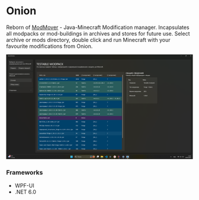 # Onion
Reborn of [ModMover](https://github.com/AlexeyTolstopyatov/modmover-winforms) - Java-Minecraft Modification manager.
Incapsulates all modpacks or mod-buildings in archives and stores for future use.
Select archive or mods directory, double click and run Minecraft with your favourite modifications from Onion. 

<img src="screenshots/onion.png">

### Frameworks
 - WPF-UI
 - .NET 6.0
